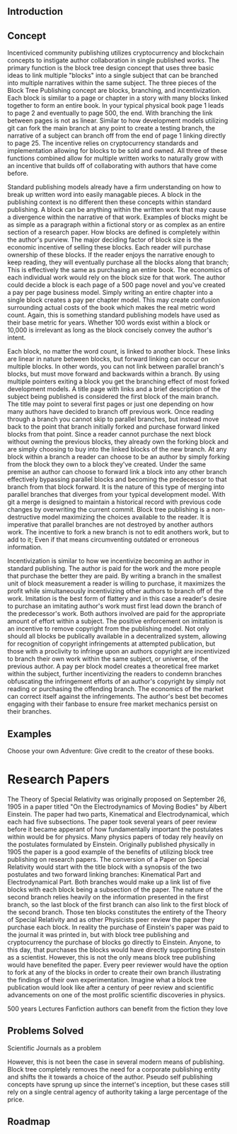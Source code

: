## Introduction

## Concept
Incentiviced community publishing utilizes cryptocurrency and blockchain concepts to instigate author collaboration in single published works. The primary function is the block tree design concept that uses three basic ideas to link multiple "blocks" into a single subject that can be branched into multiple narratives within the same subject. The three pieces of the Block Tree Publishing concept are blocks, branching, and incentivization. Each block is similar to a page or chapter in a story with many blocks linked together to form an entire book. In your typical physical book page 1 leads to page 2 and eventually to page 500, the end. With branching the link between pages is not as linear. Similar to how development models utilizing git can fork the main branch at any point to create a testing branch, the narrative of a subject can branch off from the end of page 1 linking directly to page 25. The incentive relies on cryptocurrency standards and implementation allowing for blocks to be sold and owned. All three of these functions combined allow for multiple written works to naturally grow with an incentive that builds off of collaborating with authors that have come before.

Standard publishing models already have a firm understanding on how to break up written word into easily managable pieces. A block in the publishing context is no different then these concepts within standard publishing. A block can be anything within the written work that may cause a divergence within the narrative of that work. Examples of blocks might be as simple as a paragraph within a fictional story or as complex as an entire section of a research paper. How blocks are defined is completely within the author's purview. The major deciding factor of block size is the economic incentive of selling these blocks. Each reader will purchase ownership of these blocks. If the reader enjoys the narrative enough to keep reading, they will eventually purchase all the blocks along that branch; This is effectively the same as purchasing an entire book. The economics of each individual work would rely on the block size for that work. The author could decide a block is each page of a 500 page novel and you've created a pay per page business model. Simply writing an entire chapter into a single block creates a pay per chapter model. This may create confusion surrounding actual costs of the book which makes the real metric word count. Again, this is something standard publishing models have used as their base metric for years. Whether 100 words exist within a block or 10,000 is irrelevant as long as the block concisely convey the author's intent.

Each block, no matter the word count, is linked to another block. These links are linear in nature between blocks, but forward linking can occur on multiple blocks. In other words, you can not link between parallel branch's blocks, but must move forward and backwards within a branch. By using multiple pointers exiting a block you get the branching effect of most forked development models. A title page with links and a brief description of the subject being published is considered the first block of the main branch. The title may point to several first pages or just one depending on how many authors have decided to branch off previous work. Once reading through a branch you cannot skip to parallel branches, but instead move back to the point that branch initially forked and purchase forward linked blocks from that point. Since a reader cannot purchase the next block without owning the previous blocks, they already own the forking block and are simply choosing to buy into the linked blocks of the new branch. At any block within a branch a reader can choose to be an author by simply forking from the block they own to a block they've created. Under the same premise an author can choose to forward link a block into any other branch effectively bypassing parallel blocks and becoming the predecessor to that branch from that block forward. It is the nature of this type of merging into parallel branches that diverges from your typical development model. With git a merge is designed to maintain a historical record with previous code changes by overwriting the current commit. Block tree publishing is a non-destructive model maximizing the choices available to the reader. It is imperative that parallel branches are not destroyed by another authors work. The incentive to fork a new branch is not to edit anothers work, but to add to it; Even if that means circumventing outdated or erroneous information. 

Incentivization is similar to how we incentivize becoming an author in standard publishing. The author is paid for the work and the more people that purchase the better they are paid. By writing a branch in the smallest unit of block measurement a reader is willing to purchase, it maximizes the profit while simultaneously incentivizing other authors to branch off of the work. Imitation is the best form of flattery and in this case a reader's desire to purchase an imitating author's work must first lead down the branch of the predecessor's work. Both authors involved are paid for the appropriate amount of effort within a subject. The positive enforcement on imitation is an incentive to remove copyright from the publishing model. Not only should all blocks be publically available in a decentralized system, allowing for recognition of copyright infringements at attempted publication, but those with a proclivity to infringe upon an authors copyright are incentivized to branch their own work within the same subject, or universe, of the previous author. A pay per block model creates a theoretical free market within the subject, further incentivizing the readers to condemn branches obfuscating the infringement efforts of an author's copyright by simply not reading or purchasing the offending branch. The economics of the market can correct itself against the infringements. The author's best bet becomes engaging with their fanbase to ensure free market mechanics persist on their branches.

## Examples

Choose your own Adventure: Give credit to the creator of these books.
# Research Papers

The Theory of Special Relativity was originally proposed on September 26, 1905 in a paper titled "On the Electrodynamics of Moving Bodies" by Albert Einstein. The paper had two parts, Kinematical and Electrodynamical, which each had five subsections. The paper took several years of peer review before it became apperant of how fundamentally important the postulates within would be for physics. Many physics papers of today rely heavily on the postulates formulated by Einstein. Originally published physically in 1905 the paper is a good example of the benefits of utilizing block tree publishing on research papers. The conversion of a Paper on Special Relativity would start with the title block with a synopsis of the two postulates and two forward linking branches: Kinematical Part and Electrodynamical Part. Both branches would make up a link list of five blocks with each block being a subsection of the paper. The nature of the second branch relies heavily on the information presented in the first branch, so the last block of the first branch can also link to the first block of the second branch. Those ten blocks constitutes the entirety of the Theory of Special Relativity and as other Physicists peer review the paper they purchase each block. In reality the purchase of Einstein's paper was paid to the journal it was printed in, but with block tree publishing and cryptocurrency the purchase of blocks go directly to Einstein. Anyone, to this day, that purchases the blocks would have directly supporting Einstein as a scientist. However, this is not the only means block tree publishing would have benefited the paper. Every peer reviewer would have the option to fork at any of the blocks in order to create their own branch illustrating the findings of their own experimentation. Imagine what a block tree publication would look like after a century of peer review and scientific advancements on one of the most prolific scientific discoveries in physics.

500 years
Lectures
Fanfiction authors can benefit from the fiction they love

## Problems Solved

Scientific Journals as a problem

 However, this is not been the case in several modern means of publishing. Block tree completely removes the need for a corporate publishing entity and shifts the it towards a choice of the author. Pseudo self publishing concepts have sprung up since the internet's inception, but these cases still rely on a single central agency of authority taking a large percentage of the price.


## Roadmap